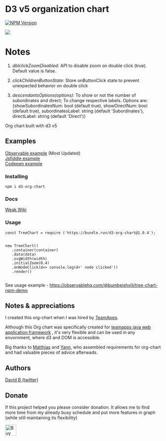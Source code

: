 # D3 v5 organization chart
[![NPM Version](https://d25lcipzij17d.cloudfront.net/badge.svg?id=js&type=6&v=1.0.10&x2=0)](https://npmjs.org/package/d3-org-chart) 


![](https://user-images.githubusercontent.com/6873202/57747856-5c078e00-76e8-11e9-82fe-73aa09ff42dd.gif)

# Notes
1. *dblclickZoomDisabled*: API to disable zoom on double click (true). Default value is false. 

2. *clickChildrenButtonState*: Store onButtonClick state to prevent unexpected behavior on double click

3. *descendantsOptions(options)*: To show or not the number of subordinates and direct; To change respective labels. Options are: {showSubordinatesNum: bool (default true), showDirectNum: bool (default true), subordinatesLabel: string (default 'Subordinates'), directLabel: string (default 'Direct')} 


Org chart built with d3 v5

## Examples

[Observable example](https://observablehq.com/@bumbeishvili/d3-v5-organization-chart)  (Most Updated)   
[Jsfiddle example](https://jsfiddle.net/k2ucqayn/)   
[Codepen example](https://codepen.io/bumbeishvili/full/arpJrv)  



### Installing

```
npm i d3-org-chart
```

### Docs
[Weak Wiki](https://github.com/bumbeishvili/d3-organization-chart/wiki)

### Usage
```
const TreeChart = require ('https://bundle.run/d3-org-chart@1.0.4');


new TreeChart()
   .container(container)
   .data(data)
   .svgWidth(width)
   .initialZoom(0.4)
   .onNodeClick(d=> console.log(d+' node clicked'))
   .render()
 
```

See usage example - https://observablehq.com/@bumbeishvili/tree-chart-npm-demo

## Notes & appreciations 
I created this org-chart when I was hired by [TeamApps](https://github.com/teamapps-org).

Although this Org chart was specifically created for [teamapps java web application framework](https://github.com/teamapps-org/teamapps) , it's very flexible and can be used in any envornment, where d3 and DOM is accessible. 

Big thanks to  [Matthias](https://github.com/Matthias-Bernstein) and [Yann](https://github.com/yamass), who assembled requirements for org-chart and had valuable pieces of advice afterwads.



## Authors
 [David   B (twitter)](https://twitter.com/dbumbeishvili)

## Donate
If this project helped you please consider donation. It allows me to find more time from my already busy schedule and put more features in graph (while still maintaining its flexibility) 
 
<a href='https://ko-fi.com/S6S018EES' target='_blank'><img height='36' style='border:0px;height:36px;' src='https://az743702.vo.msecnd.net/cdn/kofi2.png?v=2' border='0' alt='Buy Me a Coffee at ko-fi.com' /></a>
